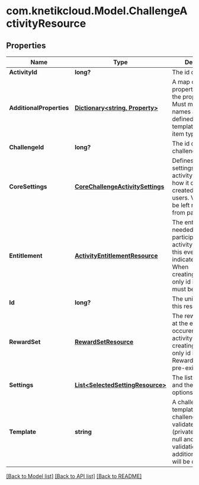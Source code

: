 # com.knetikcloud.Model.ChallengeActivityResource
## Properties

Name | Type | Description | Notes
------------ | ------------- | ------------- | -------------
**ActivityId** | **long?** | The id of the activity | 
**AdditionalProperties** | [**Dictionary&lt;string, Property&gt;**](Property.md) | A map of additional properties, keyed on the property name.  Must match the names and types defined in the template for this item type | [optional] 
**ChallengeId** | **long?** | The id of the challenge | [optional] 
**CoreSettings** | [**CoreChallengeActivitySettings**](CoreChallengeActivitySettings.md) | Defines core settings about the activity that affect how it can be created/played by users. Values may be left null to inherit from parent activity. | [optional] 
**Entitlement** | [**ActivityEntitlementResource**](ActivityEntitlementResource.md) | The entitlement item needed to participate in the activity as part of this event. Null indicates free entry. When creating/updating only id is used. Item must be pre-existing | [optional] 
**Id** | **long?** | The unique ID for this resource | [optional] 
**RewardSet** | [**RewardSetResource**](RewardSetResource.md) | The rewards to give at the end of each occurence of the activity. When creating/updating only id is used. Reward set must be pre-existing | [optional] 
**Settings** | [**List&lt;SelectedSettingResource&gt;**](SelectedSettingResource.md) | The list of settings and the select options | [optional] 
**Template** | **string** | A challenge activity template this challenge activity is validated against (private). May be null and no validation of additional_properties will be done | [optional] 

[[Back to Model list]](../README.md#documentation-for-models) [[Back to API list]](../README.md#documentation-for-api-endpoints) [[Back to README]](../README.md)

